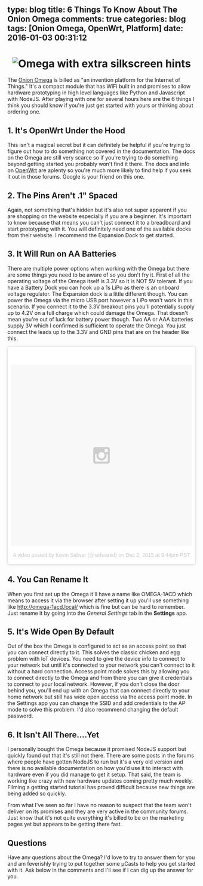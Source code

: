 type: blog
title: 6 Things To Know About The Onion Omega
comments: true
categories: blog
tags: [Onion Omega, OpenWrt, Platform]
date: 2016-01-03 00:31:12
---

<h1 style="text-align:center;"><img class="img-responsive" src="{%asset_path omega_docked_silkscreened.png %}" alt="Omega with extra silkscreen hints" /></h1>

The [Onion Omega](https://onion.io/omega) is billed as "an invention platform for the Internet of Things." It's a compact module that has WiFi built in and promises to allow hardware prototyping in high level languages like Python and Javascript with NodeJS. After playing with one for several hours here are the 6 things I think you should know if you're just get started with yours or thinking about ordering one.

<!-- more -->

## 1. It's OpenWrt Under the Hood
This isn't a magical secret but it can definitely be helpful if you're trying to figure out how to do something not covered in the documentation. The docs on the Omega are still very scarce so if you're trying to do something beyond getting started you probably won't find it there. The docs and info on [OpenWrt](https://openwrt.org/) are aplenty so you're much more likely to find help if you seek it out in those forums. Google is your friend on this one.

## 2. The Pins Aren't .1" Spaced
Again, not something that's hidden but it's also not super apparent if you are shopping on the website especially if you are a beginner. It's important to know because that means you can't just connect it to a breadboard and start prototyping with it. You will definitely need one of the available docks from their website. I recommend the Expansion Dock to get started.

## 3. It Will Run on AA Batteries
There are multiple power options when working with the Omega but there are some things you need to be aware of so you don't fry it. First of all the operating voltage of the Omega itself is 3.3V so it is NOT 5V tolerant. If you have a Battery Dock you can hook up a 1s LiPo as there is an onboard voltage regulator. The Expansion dock is a little different though. You can power the Omega via the micro USB port however a LiPo won't work in this scenario. If you connect it to the 3.3V breakout pins you'll potentially supply up to 4.2V on a full charge which could damage the Omega. That doesn't mean you're out of luck for battery power though. Two AA or AAA batteries supply 3V which I confirmed is sufficient to operate the Omega. You just connect the leads up to the 3.3V and GND pins that are on the header like this.

<blockquote class="instagram-media" data-instgrm-version="6" style=" background:#FFF; border:0; border-radius:3px; box-shadow:0 0 1px 0 rgba(0,0,0,0.5),0 1px 10px 0 rgba(0,0,0,0.15); margin: 1px; max-width:658px; padding:0; width:99.375%; width:-webkit-calc(100% - 2px); width:calc(100% - 2px);"><div style="padding:8px;"> <div style=" background:#F8F8F8; line-height:0; margin-top:40px; padding:50.0% 0; text-align:center; width:100%;"> <div style=" background:url(data:image/png;base64,iVBORw0KGgoAAAANSUhEUgAAACwAAAAsCAMAAAApWqozAAAAGFBMVEUiIiI9PT0eHh4gIB4hIBkcHBwcHBwcHBydr+JQAAAACHRSTlMABA4YHyQsM5jtaMwAAADfSURBVDjL7ZVBEgMhCAQBAf//42xcNbpAqakcM0ftUmFAAIBE81IqBJdS3lS6zs3bIpB9WED3YYXFPmHRfT8sgyrCP1x8uEUxLMzNWElFOYCV6mHWWwMzdPEKHlhLw7NWJqkHc4uIZphavDzA2JPzUDsBZziNae2S6owH8xPmX8G7zzgKEOPUoYHvGz1TBCxMkd3kwNVbU0gKHkx+iZILf77IofhrY1nYFnB/lQPb79drWOyJVa/DAvg9B/rLB4cC+Nqgdz/TvBbBnr6GBReqn/nRmDgaQEej7WhonozjF+Y2I/fZou/qAAAAAElFTkSuQmCC); display:block; height:44px; margin:0 auto -44px; position:relative; top:-22px; width:44px;"></div></div><p style=" color:#c9c8cd; font-family:Arial,sans-serif; font-size:14px; line-height:17px; margin-bottom:0; margin-top:8px; overflow:hidden; padding:8px 0 7px; text-align:center; text-overflow:ellipsis; white-space:nowrap;"><a href="https://www.instagram.com/p/-0YIEfg3Yf/" style=" color:#c9c8cd; font-family:Arial,sans-serif; font-size:14px; font-style:normal; font-weight:normal; line-height:17px; text-decoration:none;" target="_blank">A video posted by Kevin Sidwar (@sidwarkd)</a> on <time style=" font-family:Arial,sans-serif; font-size:14px; line-height:17px;" datetime="2015-12-03T05:44:47+00:00">Dec 2, 2015 at 9:44pm PST</time></p></div></blockquote>
<script async defer src="//platform.instagram.com/en_US/embeds.js"></script>

## 4. You Can Rename It
When you first set up the Omega it'll have a name like OMEGA-1ACD which means to access it via the browser after setting it up you'll use something like http://omega-1acd.local/ which is fine but can be hard to remember. Just rename it by going into the *General Settings* tab in the **Settings** app.

## 5. It's Wide Open By Default
Out of the box the Omega is configured to act as an access point so that you can connect directly to it. This solves the classic chicken and egg problem with IoT devices. You need to give the device info to connect to your network but until it's connected to your network you can't connect to it without a hard connection. Access point mode solves this by allowing you to connect directly to the Omega and from there you can give it credentials to connect to your local network. However, if you don't close the door behind you, you'll end up with an Omega that can connect directly to your home network but still has wide open access via the access point mode. In the Settings app you can change the SSID and add credentials to the AP mode to solve this problem. I'd also recommend changing the default password.

## 6. It Isn't All There....Yet
I personally bought the Omega because it promised NodeJS support but quickly found out that it's still not there. There are some posts in the forums where people have gotten NodeJS to run but it's a very old version and there is no available documentation on how you'd use it to interact with hardware even if you did manage to get it setup. That said, the team is working like crazy with new hardware updates coming pretty much weekly. Filming a getting started tutorial has proved difficult because new things are being added so quickly. 

From what I've seen so far I have no reason to suspect that the team won't deliver on its promises and they are very active in the community forums. Just know that it's not quite everything it's billed to be on the marketing pages yet but appears to be getting there fast.

## Questions
Have any questions about the Omega? I'd love to try to answer them for you and am feverishly trying to put together some µCasts to help you get started with it. Ask below in the comments and I'll see if I can dig up the answer for you.
